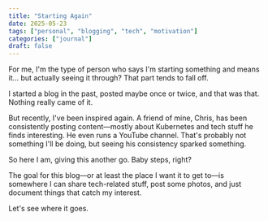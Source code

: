 ```yaml
---
title: "Starting Again"
date: 2025-05-23
tags: ["personal", "blogging", "tech", "motivation"]
categories: ["journal"]
draft: false
---
```


For me, I'm the type of person who says I'm starting something and means it... but actually seeing it through? That part tends to fall off.

I started a blog in the past, posted maybe once or twice, and that was that. Nothing really came of it.

But recently, I've been inspired again. A friend of mine, Chris, has been consistently posting content—mostly about Kubernetes and tech stuff he finds interesting. He even runs a YouTube channel. That's probably not something I'll be doing, but seeing his consistency sparked something.

So here I am, giving this another go. Baby steps, right?

The goal for this blog—or at least the place I want it to get to—is somewhere I can share tech-related stuff, post some photos, and just document things that catch my interest.

Let's see where it goes.